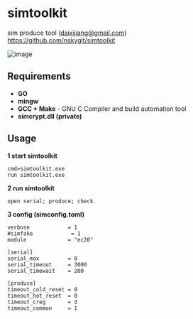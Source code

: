 # simtoolkit
sim produce tool (daixijiang@gmail.com)  
https://github.com/nskygit/simtoolkit

![image](https://github.com/nskygit/simtoolkit/raw/master/simtoolkit.png)

## Requirements
* **GO**
* **mingw**
* **GCC + Make** - GNU C Compiler and build automation tool
* **simcrypt.dll (private)**

## Usage
**1 start simtoolkit**

    cmd>simtoolkit.exe
    run simtoolkit.exe

**2 run simtoolkit**

    open serial; produce; check  

**3 config (simconfig.toml)**

    verbose            = 1
    #simfake            = 1
    module             = "ec20"

    [serial]
    serial_max         = 8
    serial_timeout     = 3000
    serial_timewait    = 200

    [produce]
    timeout_cold_reset = 0
    timeout_hot_reset  = 0
    timeout_creg       = 3
    timeout_common     = 1
